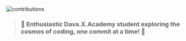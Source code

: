 

![contributions](https://github.com/AlexD36/AlexD36/assets/167620486/01a6e42f-2c6a-47de-89b9-97a3ab31cf35)

> ### 🚀 Enthusiastic Dava.X.Academy student exploring the cosmos of coding, one commit at a time! 🌟

 

